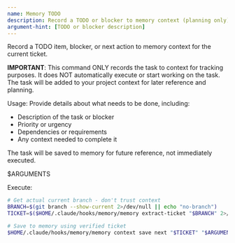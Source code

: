 ```yaml
---
name: Memory TODO
description: Record a TODO or blocker to memory context (planning only)
argument-hint: [TODO or blocker description]
---
```


Record a TODO item, blocker, or next action to memory context for the current ticket.

**IMPORTANT**: This command ONLY records the task to context for tracking purposes.
It does NOT automatically execute or start working on the task. The task will be
added to your project context for later reference and planning.

Usage: Provide details about what needs to be done, including:
- Description of the task or blocker
- Priority or urgency
- Dependencies or requirements
- Any context needed to complete it

The task will be saved to memory for future reference, not immediately executed.

$ARGUMENTS

Execute:
```bash
# Get actual current branch - don't trust context
BRANCH=$(git branch --show-current 2>/dev/null || echo "no-branch")
TICKET=$($HOME/.claude/hooks/memory/memory extract-ticket "$BRANCH" 2>/dev/null || echo "$BRANCH")

# Save to memory using verified ticket
$HOME/.claude/hooks/memory/memory context save next "$TICKET" "$ARGUMENTS"
```